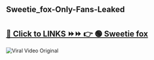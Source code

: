 
 ## Sweetie_fox-Only-Fans-Leaked

# <h2><a href="https://clipsfans.com/Sweetie_fox&ref=git">🔗 Click to LINKS ⏩⏩ 👉 🟢 Sweetie fox </a></h2>

<a href="https://clipsfans.com/Sweetie_fox&ref=git" rel="nofollow" data-target="animated-image.originalLink"><img src="https://i.ibb.co.com/xMMVF88/686577567.gif" alt="Viral Video Original" style="max-width: 100%; display: inline-block;" data-target="animated-image.originalImage"></a>

